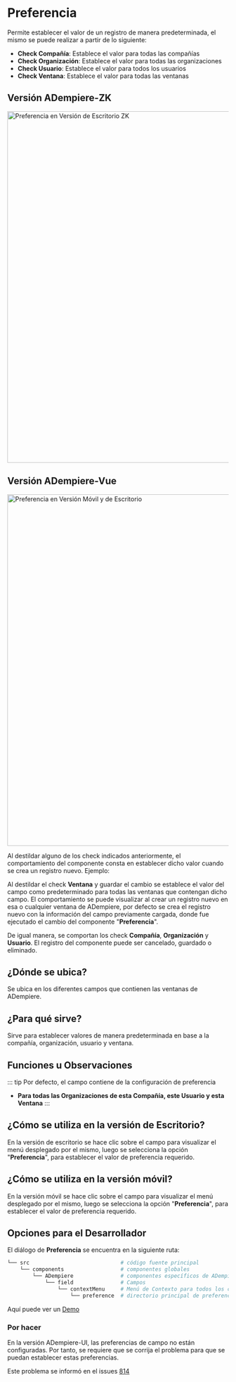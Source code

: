 # Preferencia

Permite establecer el valor de un registro de manera predeterminada, el mismo se puede realizar a partir de lo siguiente:

  - **Check Compañía**: Establece el valor para todas las compañías
  - **Check Organización**: Establece el valor para todas las organizaciones
  - **Check Usuario**: Establece el valor para todos los usuarios
  - **Check Ventana**: Establece el valor para todas las ventanas

## Versión ADempiere-ZK

<img :src="$withBase('/images/components/preference/zk-desktop-version-preference.png')" alt="Preferencia en Versión de Escritorio ZK" width="800px">

## Versión ADempiere-Vue

<img :src="$withBase('/images/components/preference/preference-desktop-mobile.png')" alt="Preferencia en Versión Móvil y de Escritorio" width="800px">

Al destildar alguno de los check indicados anteriormente, el comportamiento del componente consta en establecer dicho valor cuando se crea un registro nuevo. Ejemplo:

  Al destildar el check **Ventana** y guardar el cambio se establece el valor del campo como predeterminado para todas las ventanas que contengan dicho campo. El comportamiento se puede visualizar al crear un registro nuevo en esa o cualquier ventana de ADempiere, por defecto se crea el registro nuevo con la información del campo previamente cargada, donde fue ejecutado el cambio del componente "**Preferencia**".

De igual manera, se comportan los check **Compañía**, **Organización** y **Usuario**. El registro del componente puede ser cancelado, guardado o eliminado.

## ¿Dónde se ubica?

Se ubica en los diferentes campos que contienen las ventanas de ADempiere.

## ¿Para qué sirve?

Sirve para establecer valores de manera predeterminada en base a la compañía, organización, usuario y ventana.

## Funciones u Observaciones

::: tip
Por defecto, el campo contiene de la configuración de preferencia 

  - **Para todas las Organizaciones de esta Compañía, este Usuario y esta Ventana**
:::

## ¿Cómo se utiliza en la versión de Escritorio?

En la versión de escritorio se hace clic sobre el campo para visualizar el menú desplegado por el mismo, luego se selecciona la opción "**Preferencia**", para establecer el valor de preferencia requerido.

## ¿Cómo se utiliza en la versión móvil?

En la versión móvil se hace clic sobre el campo para visualizar el menú desplegado por el mismo, luego se selecciona la opción "**Preferencia**", para establecer el valor de preferencia requerido.

## Opciones para el Desarrollador

El diálogo de **Preferencia** se encuentra en la siguiente ruta:

```bash
└── src                             # código fuente principal
    └── components                  # componentes globales
        └── ADempiere               # componentes específicos de ADempiere
            └── field               # Campos
                └── contextMenu     # Menú de Contexto para todos los campos
                    └── preference  # directorio principal de preferencias

```

Aquí puede ver un [Demo](https://demo-ui.erpya.com/#/7aa4242a-93c0-42d8-92be-8250002d3e3c/d97027fd-4cd5-445e-8fd8-ef5d3f7959b4/window/53418?tabParent=0&action=fa50908e-40f1-11e9-91a1-0242ac140002)

### Por hacer

En la versión ADempiere-UI, las preferencias de campo no están configuradas. Por tanto, se requiere que se corrija el problema para que se puedan establecer estas preferencias.

Este problema se informó en el issues [814](https://github.com/adempiere/adempiere-vue/issues/814)